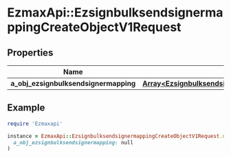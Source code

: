 # EzmaxApi::EzsignbulksendsignermappingCreateObjectV1Request

## Properties

| Name | Type | Description | Notes |
| ---- | ---- | ----------- | ----- |
| **a_obj_ezsignbulksendsignermapping** | [**Array&lt;EzsignbulksendsignermappingRequestCompound&gt;**](EzsignbulksendsignermappingRequestCompound.md) |  |  |

## Example

```ruby
require 'Ezmaxapi'

instance = EzmaxApi::EzsignbulksendsignermappingCreateObjectV1Request.new(
  a_obj_ezsignbulksendsignermapping: null
)
```

